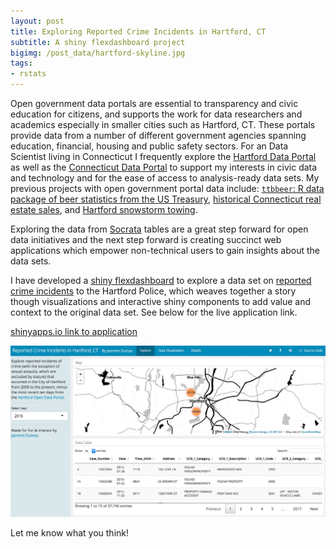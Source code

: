 ```yaml
---
layout: post
title: Exploring Reported Crime Incidents in Hartford, CT
subtitle: A shiny flexdashboard project
bigimg: /post_data/hartford-skyline.jpg
tags:
- rstats
---
```


Open government data portals are essential to transparency and civic education for citizens, and supports the work for data researchers and academics especially in smaller cities such as Hartford, CT. These portals provide data from a number of different government agencies spanning education, financial, housing and public safety sectors. For an Data Scientist living in Connecticut I frequently explore the [Hartford Data Portal](https://data.hartford.gov/) as well as the [Connecticut Data Portal](https://data.ct.gov/) to support my interests in civic data and technology and for the ease of access to analysis-ready data sets. My previous projects with open government portal data include: [`ttbbeer`: R data package of beer statistics from the US Treasury](https://cran.r-project.org/web/packages/ttbbeer/index.html), [historical Connecticut real estate sales](http://jasdumas.github.io/tech-short-papers/flex-realestate.html), and [Hartford snowstorm towing](http://rpubs.com/jasdumas/hartford-snow-tows).

Exploring the data from [Socrata](https://socrata.com/) tables are a great step forward for open data initiatives and the next step forward is creating succinct web applications which empower non-technical users to gain insights about the data sets.

I have developed a [shiny flexdashboard](http://rmarkdown.rstudio.com/flexdashboard/index.html) to explore a data set on [reported crime incidents](https://data.hartford.gov/Public-Safety/Police-Incidents-01012005-to-Current/889t-nwfu) to the Hartford Police, which weaves together a story though visualizations and interactive shiny components to add value and context to the original data set. See below for the live application link.

[shinyapps.io link to application](https://jasminedumas.shinyapps.io/hartford-crime/ )

![](/post_data/crime-hartford.jpeg)


Let me know what you think!
